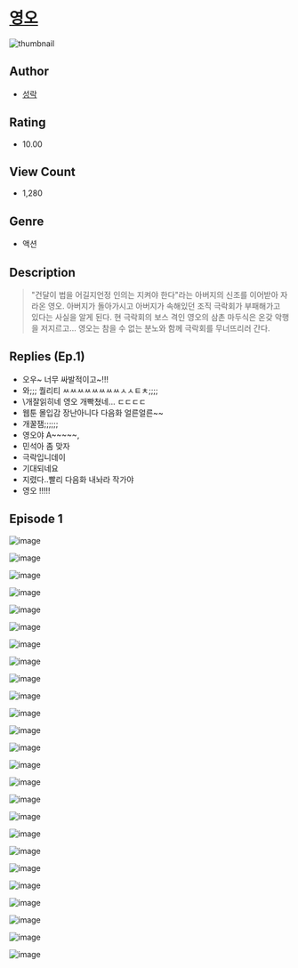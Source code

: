 # [영오](https://comic.naver.com/challenge/list?titleId=811320)
![thumbnail](https://image-comic.pstatic.net/user_contents_data/challenge_comic/2023/05/25/upload_7018409444461786674_480x623.jpeg)

## Author
- [성락](https://comic.naver.com/artistTitle?id=367286)

## Rating
- 10.00

## View Count
- 1,280

## Genre
- 액션

## Description
> "건달이 법을 어길지언정 인의는 지켜야 한다"라는 아버지의 신조를 이어받아 자라온 영오. 아버지가 돌아가시고 아버지가 속해있던 조직 극락회가 부패해가고 있다는 사실을 알게 된다. 현 극락회의 보스 격인 영오의 삼촌 마두식은 온갖 악행을 저지르고... 영오는 참을 수 없는 분노와 함께 극락회를 무너뜨리러 간다.

## Replies (Ep.1)
- 오우~ 너무 싸발적이고~!!!
- 와;;; 퀄리티 ㅆㅆㅆㅆㅆㅆㅆㅆㅅㅅㅌㅊ;;;;
- \개잘읽히네 영오 개빡쳤네... ㄷㄷㄷㄷ
- 웹툰 몰입감 장난아니다 다음화 얼른얼른~~
- 개꿀잼;;;;;;
- 영오야 A~~~~~,
- 민석아 좀 맞자
- 극락입니데이
- 기대되네요
- 지렸다..빨리 다음화 내놔라 작가야
- 영오 !!!!!

## Episode 1
![image](https://image-comic.pstatic.net/user_contents_data/challenge_comic/2023/05/25/367286/upload_7293410517424628275.jpeg)

![image](https://image-comic.pstatic.net/user_contents_data/challenge_comic/2023/05/25/367286/upload_7233407041969205303.jpeg)

![image](https://image-comic.pstatic.net/user_contents_data/challenge_comic/2023/05/25/367286/upload_7147830759157817913.jpeg)

![image](https://image-comic.pstatic.net/user_contents_data/challenge_comic/2023/05/25/367286/upload_4049635681228830008.jpeg)

![image](https://image-comic.pstatic.net/user_contents_data/challenge_comic/2023/05/25/367286/upload_3761404202005312609.jpeg)

![image](https://image-comic.pstatic.net/user_contents_data/challenge_comic/2023/05/25/367286/upload_3616780154005644857.jpeg)

![image](https://image-comic.pstatic.net/user_contents_data/challenge_comic/2023/05/25/367286/upload_3762864370576679473.jpeg)

![image](https://image-comic.pstatic.net/user_contents_data/challenge_comic/2023/05/25/367286/upload_7018403967603717168.jpeg)

![image](https://image-comic.pstatic.net/user_contents_data/challenge_comic/2023/05/25/367286/upload_3618978086306406758.jpeg)

![image](https://image-comic.pstatic.net/user_contents_data/challenge_comic/2023/05/25/367286/upload_3774691812173754425.jpeg)

![image](https://image-comic.pstatic.net/user_contents_data/challenge_comic/2023/05/25/367286/upload_3688501092068701235.jpeg)

![image](https://image-comic.pstatic.net/user_contents_data/challenge_comic/2023/05/25/367286/upload_4135485575597076580.jpeg)

![image](https://image-comic.pstatic.net/user_contents_data/challenge_comic/2023/05/25/367286/upload_7293124610125816115.jpeg)

![image](https://image-comic.pstatic.net/user_contents_data/challenge_comic/2023/05/25/367286/upload_7233678440094184249.jpeg)

![image](https://image-comic.pstatic.net/user_contents_data/challenge_comic/2023/05/25/367286/upload_3904958659770737976.jpeg)

![image](https://image-comic.pstatic.net/user_contents_data/challenge_comic/2023/05/25/367286/upload_3546978757864743475.jpeg)

![image](https://image-comic.pstatic.net/user_contents_data/challenge_comic/2023/05/25/367286/upload_7233124260584241462.jpeg)

![image](https://image-comic.pstatic.net/user_contents_data/challenge_comic/2023/05/25/367286/upload_3846690239500543287.jpeg)

![image](https://image-comic.pstatic.net/user_contents_data/challenge_comic/2023/05/25/367286/upload_4050255822949856866.jpeg)

![image](https://image-comic.pstatic.net/user_contents_data/challenge_comic/2023/05/25/367286/upload_7090185778318292321.jpeg)

![image](https://image-comic.pstatic.net/user_contents_data/challenge_comic/2023/05/25/367286/upload_7377238374831175736.jpeg)

![image](https://image-comic.pstatic.net/user_contents_data/challenge_comic/2023/05/25/367286/upload_3617572910495982649.jpeg)

![image](https://image-comic.pstatic.net/user_contents_data/challenge_comic/2023/05/25/367286/upload_3487301463644202553.jpeg)

![image](https://image-comic.pstatic.net/user_contents_data/challenge_comic/2023/05/25/367286/upload_7293407197384684338.jpeg)

![image](https://image-comic.pstatic.net/user_contents_data/challenge_comic/2023/05/25/367286/upload_7149798875676620898.jpeg)
